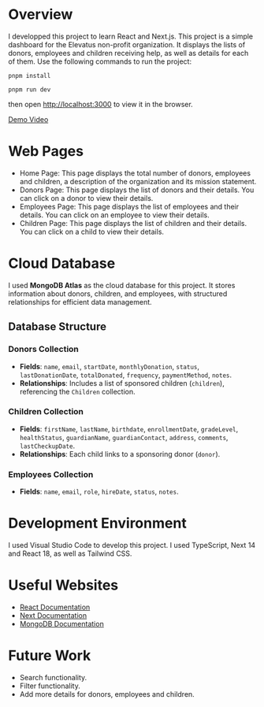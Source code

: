 # Overview

I developped this project to learn React and Next.js. This project is a simple dashboard for the Elevatus non-profit organization. It displays the lists of donors, employees and children receiving help, as well as details for each of them.
Use the following commands to run the project:

`pnpm install`

`pnpm run dev`

then open [http://localhost:3000](http://localhost:3000) to view it in the browser.

[Demo Video](https://youtu.be/WzYs_APPgFI)

# Web Pages

- Home Page: This page displays the total number of donors, employees and children, a description of the organization and its mission statement.
- Donors Page: This page displays the list of donors and their details. You can click on a donor to view their details.
- Employees Page: This page displays the list of employees and their details. You can click on an employee to view their details.
- Children Page: This page displays the list of children and their details. You can click on a child to view their details.

# Cloud Database

I used **MongoDB Atlas** as the cloud database for this project. It stores information about donors, children, and employees, with structured relationships for efficient data management.

## Database Structure

### **Donors Collection**

- **Fields**: `name`, `email`, `startDate`, `monthlyDonation`, `status`, `lastDonationDate`, `totalDonated`, `frequency`, `paymentMethod`, `notes`.
- **Relationships**: Includes a list of sponsored children (`children`), referencing the `Children` collection.

### **Children Collection**

- **Fields**: `firstName`, `lastName`, `birthdate`, `enrollmentDate`, `gradeLevel`, `healthStatus`, `guardianName`, `guardianContact`, `address`, `comments`, `lastCheckupDate`.
- **Relationships**: Each child links to a sponsoring donor (`donor`).

### **Employees Collection**

- **Fields**: `name`, `email`, `role`, `hireDate`, `status`, `notes`.

# Development Environment

I used Visual Studio Code to develop this project. I used TypeScript, Next 14 and React 18, as well as Tailwind CSS.

# Useful Websites

- [React Documentation](https://react.dev/learn)
- [Next Documentation](https://nextjs.org/docs)
- [MongoDB Documentation](https://docs.mongodb.com/)

# Future Work

- Search functionality.
- Filter functionality.
- Add more details for donors, employees and children.
